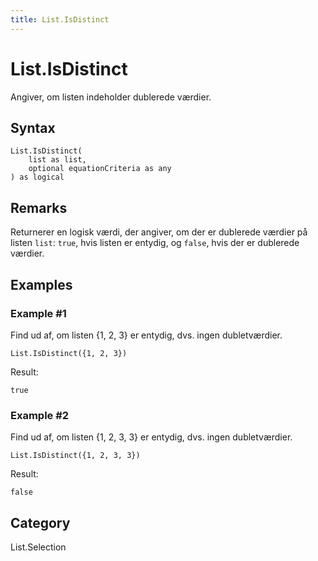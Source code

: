 ```yaml
---
title: List.IsDistinct
---
```


# List.IsDistinct


Angiver, om listen indeholder dublerede værdier.


## Syntax

```powerquery
List.IsDistinct(
    list as list,
    optional equationCriteria as any
) as logical
```


## Remarks

Returnerer en logisk værdi, der angiver, om der er dublerede værdier på listen <code>list</code>: <code>true</code>, hvis listen er entydig, og <code>false</code>, hvis der er dublerede værdier. 


## Examples

### Example #1 
Find ud af, om listen \{1, 2, 3} er entydig, dvs. ingen dubletværdier.
```powerquery
List.IsDistinct({1, 2, 3})
```

Result: 
```powerquery
true
```


### Example #2 
Find ud af, om listen \{1, 2, 3, 3} er entydig, dvs. ingen dubletværdier.
```powerquery
List.IsDistinct({1, 2, 3, 3})
```

Result: 
```powerquery
false
```




## Category
List.Selection
